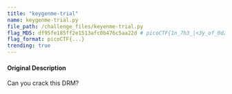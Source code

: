 ```yaml
---
title: "keygenme-trial"
name: keygenme-trial.py 
file_path: /challenge_files/keyenme-trial.py
flag_MD5: df95fe185ff2e1513afc0b476c5aa22d # picoCTF{1n_7h3_|<3y_of_0d208392} 
flag_format: picoCTF{...}
trending: true
---
```

#### Original Description
<p>Can you crack this DRM?</p>